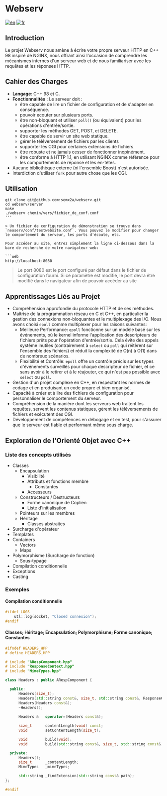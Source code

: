 # Webserv

[![en](https://img.shields.io/badge/lang-en-pink.svg)](https://github.com/semx2a/webserv/blob/main/README.md)
[![fr](https://img.shields.io/badge/lang-fr-purple.svg)](https://github.com/semx2a/webserv/blob/main/README.fr.md)

## Introduction

Le projet Webserv nous amène à écrire votre propre serveur HTTP en C++ 98 inspiré de NGINX, nous offrant ainsi l'occasion de comprendre les mécanismes internes d'un serveur web et de nous familiariser avec les requêtes et les réponses HTTP.

## Cahier des Charges

- **Langage**: C++ 98 et C.
- **Fonctionnalités** : Le serveur doit :
  - être capable de lire un fichier de configuration et de s'adapter en conséquence.
  - pouvoir ecouter sur plusieurs ports.
  - être non-bloquant et utiliser `poll()` (ou équivalent) pour les opérations d'entrée/sortie.
  - supporter les méthodes GET, POST, et DELETE.
  - être capable de servir un site web statique.
  - gérer le téléversement de fichiers par les clients
  - supporter les CGI pour certaines extensions de fichiers.
  - être robuste et ne jamais cesser de fonctionner inopinément.
  - être conforme à HTTP 1.1, en utilisant NGINX comme référence pour les comportements de réponse et les en-têtes.
- Aucune bibliothèque externe (ni l'ensemble Boost) n'est autorisée.
- Interdiction d'utiliser `fork` pour autre chose que les CGI.

## Utilisation

```shell
git clone git@github.com:semx2a/webserv.git
cd webserv/server
make
./webserv chemin/vers/fichier_de_conf.conf
'''

> Un fichier de configuration de démonstration se trouve dans `neoserv/conf/testwebsite.conf`. Vous pouvez le modifier pour changer le comportement du serveur, les ports d'écoute, etc.

Pour accéder au site, entrez simplement la ligne ci-dessous dans la bare de recherche de votre navigateur web:

```web
http://localhost:8080
```

> Le port 8080 est le port configuré par défaut dans le fichier de configuration fourni. Si ce paramètre est modifié, le port devra être modifié dans le navigateur afin de pouvoir accéder au site

## Apprentissages Liés au Projet

- Compréhension approfondie du protocole HTTP et de ses méthodes.
- Maîtrise de la programmation réseau en C et C++, en particulier la gestion des connexions non-bloquantes et le multiplexage des I/O. Nous avons choisi `epoll` comme multiplexer pour les raisons suivantes:
  - Meilleure Performance: `epoll` fonctionne sur un modèle basé sur les événements, où le kernel informe l'application des descripteurs de fichiers prêts pour l'opération d'entrée/sortie. Cela évite des appels système inutiles (contrairement à `select` ou `poll` qui réitèrent sur l'ensemble des fichiers) et réduit la complexité de O(n) à O(1) dans de nombreux scénarios.
  - Flexibilité et Contrôle: `epoll` offre un contrôle précis sur les types d'événements surveillés pour chaque descripteur de fichier, et ce sans avoir à le retirer et à le réajouter, ce qui n'est pas possible avec `select` ou `poll`.
- Gestion d'un projet complexe en C++, en respectant les normes de codage et en produisant un code propre et bien organisé.
- Capacité à créer et à lire des fichiers de configuration pour personnaliser le comportement du serveur.
- Compréhension de la manière dont les serveurs web traitent les requêtes, servent les contenus statiques, gèrent les téléversements de fichiers et exécutent des CGI.
- Développement de compétences en débogage et en test, pour s'assurer que le serveur est fiable et performant même sous charge.

## Exploration de l'Orienté Objet avec C++

### Liste des concepts utilisés

- Classes
  - Encapsulation
    - Visibilité
    - Attributs et fonctions membre
      - Constantes
    - Accesseurs
  - Constructeurs / Destructeurs
    - Forme canonique de Coplien
    - Liste d'initialisation
  - Pointeurs sur les membres
  - Héritage
    - Classes abstraites  
- Surcharge d'opérateur
- Templates
- Containers
  - Vectors
  - Maps
- Polymorphisme (Surcharge de fonction)
  - Sous-typage
- Compilation conditionnelle
- Exceptions
- Casting

### Exemples

#### Compilation conditionnelle

```cpp
#ifdef LOGS
    utl::log(socket, "Closed connexion");
#endif
```

#### Classes; Héritage; Encapsulation; Polymorphisme; Forme canonique; Constantes

```cpp
#ifndef HEADERS_HPP
# define HEADERS_HPP

# include "ARespComponent.hpp"
# include "ResponseContext.hpp"
# include "MimeTypes.hpp"

class Headers : public ARespComponent {

  public:
      Headers(size_t);
      Headers(std::string const&, size_t, std::string const&, ResponseContext const&, std::string const&);
      Headers(Headers const&);
      ~Headers();
  
      Headers &   operator=(Headers const&);

      size_t      contentLength(void) const;
      void        setContentLength(size_t);

      void        build(void);
      void        build(std::string const&, size_t, std::string const&, ResponseContext const&, std::string const&);

  private:
      Headers();
      size_t      _contentLength;
      MimeTypes   _mimeTypes;

      std::string _findExtension(std::string const& path);
};

#endif
```
